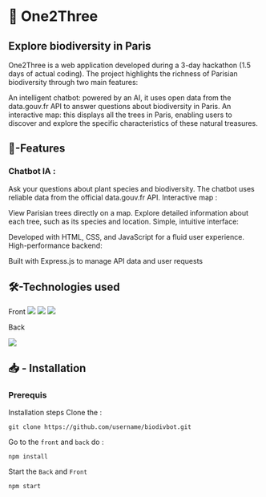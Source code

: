 
# 🌳 One2Three

## Explore biodiversity in Paris

One2Three is a web application developed during a 3-day hackathon (1.5 days of actual coding). The project highlights the richness of Parisian biodiversity through two main features:

An intelligent chatbot: powered by an AI, it uses open data from the data.gouv.fr API to answer questions about biodiversity in Paris.
An interactive map: this displays all the trees in Paris, enabling users to discover and explore the specific characteristics of these natural treasures.


## 🚀-Features
### Chatbot IA :

Ask your questions about plant species and biodiversity.
The chatbot uses reliable data from the official data.gouv.fr API.
Interactive map :

View Parisian trees directly on a map.
Explore detailed information about each tree, such as its species and location.
Simple, intuitive interface:

Developed with HTML, CSS, and JavaScript for a fluid user experience.
High-performance backend:

Built with Express.js to manage API data and user requests

## 🛠️-Technologies used


Front
![](https://i.imgur.com/3kft7Zd.png)
![](https://i.imgur.com/pNTx16C.png)
![](https://i.imgur.com/LkswR1Y.png)

Back

![](https://i.imgur.com/xHz2AER.png)

## 📥 - Installation
### Prerequis

Installation steps
Clone the :

    git clone https://github.com/username/biodivbot.git

Go to the  `front` and `back`  do : 

    npm install

Start the `Back` and `Front`

    npm start





 